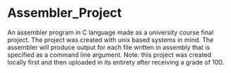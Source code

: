 # Assembler_Project
An assembler program in C language made as a university course final project.
The project was created with unix based systems in mind.
The assembler will produce output for each file written in assembly that is specified as a command line argument.
Note: this project was created locally first and then uploaded in its entirety after receiving a grade of 100.
